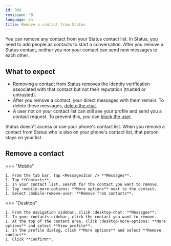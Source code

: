 ```yaml
---
id: 308
revision: '0'
language: en
title: Remove a contact from Status
---
```


You can remove any contact from your Status contact list. In Status, you need to add people as contacts to start a conversation. After you remove a Status contact, neither you nor your contact can send new messages to each other.

## What to expect

- Removing a contact from Status removes the identity verification associated with that contact but not their reputation (trusted or untrusted).
- After you remove a contact, your direct messages with them remain. To delete these messages, [delete the chat](../messaging-and-web3-browser/delete-a-chat-with-someone).
- A user not on your contact list can still see your profile and send you a contact request. To prevent this, you can [block the user](../block-someone-in-status).

<Admonition type="info">
Status doesn't access or use your phone's contact list. When you remove a contact from Status who is also on your phone's contact list, that person stays on your list.
</Admonition>

## Remove a contact

=== "Mobile"

    1. From the tab bar, tap <MessagesIcon /> **Messages**.
    1. Tap **Contacts**.
    1. In your contact list, search for the contact you want to remove.
    1. Tap :mobile-more-options: **More options** next to the contact.
    1. Select :mobile-remove-user: **Remove from contacts**.

=== "Desktop"

    1. From the navigation sidebar, click :desktop-chat: **Messages**.
    1. In your contacts sidebar, click the contact you want to remove.
    1. At the top of the content area, click :desktop-more-options: **More options** and select **View profile**.
    1. In the profile dialog, click **More options** and select **Remove contact**.
    1. Click **Confirm**.
